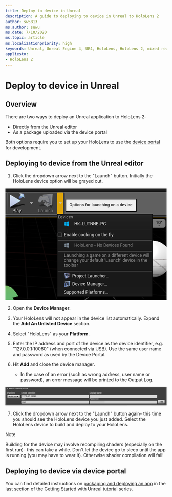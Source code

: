 ```yaml
---
title: Deploy to device in Unreal
description: A guide to deploying to device in Unreal to HoloLens 2
author: sw5813
ms.author: suwu
ms.date: 7/10/2020
ms.topic: article
ms.localizationpriority: high
keywords: Unreal, Unreal Engine 4, UE4, HoloLens, HoloLens 2, mixed reality, deploy to device, PC, documentation
appliesto:
- HoloLens 2
---
```


# Deploy to device in Unreal

## Overview
There are two ways to deploy an Unreal application to HoloLens 2: 
* Directly from the Unreal editor
* As a package uploaded via the device portal

Both options require you to set up your HoloLens to use the [device portal](using-the-windows-device-portal.md) for development. 

## Deploying to device from the Unreal editor

1. Click the dropdown arrow next to the "Launch" button. Initially the HoloLens device option will be grayed out.

![Launch dropdown options](images/unreal/launch-dropdown.png)

2. Open the **Device Manager**.

3. Your HoloLens will not appear in the device list automatically. Expand the **Add An Unlisted Device** section.

4. Select "HoloLens" as your **Platform**.

5. Enter the IP address and port of the device as the device identifier, e.g. "127.0.0.1:10080" (when connected via USB). Use the same user name and password as used by the Device Portal. 

6. Hit **Add** and close the device manager. 
    * In the case of an error (such as wrong address, user name or password), an error message will be printed to the Output Log.

![Adding an unlisted device](images/unreal/add-unlisted-device.png)

7. Click the dropdown arrow next to the "Launch" button again- this time you should see the HoloLens device you just added. Select the HoloLens device to build and deploy to your HoloLens. 

>[!NOTE]
>Building for the device may involve recompiling shaders (especially on the first run)- this can take a while. Don't let the device go to sleep until the app is running (you may have to wear it). Otherwise shader compilation will fail!

## Deploying to device via device portal

You can find detailed instructions on [packaging and deploying an app](unreal-uxt-ch6.md#packaging-and-deploying-the-app) in the last section of the Getting Started with Unreal tutorial series.
